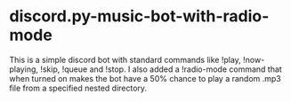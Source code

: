 # discord.py-music-bot-with-radio-mode
This is a simple discord bot with standard commands like !play, !now-playing, !skip, !queue and !stop. I also added a !radio-mode command that when turned on makes the bot have a 50% chance to play a random .mp3 file from a specified nested directory.
